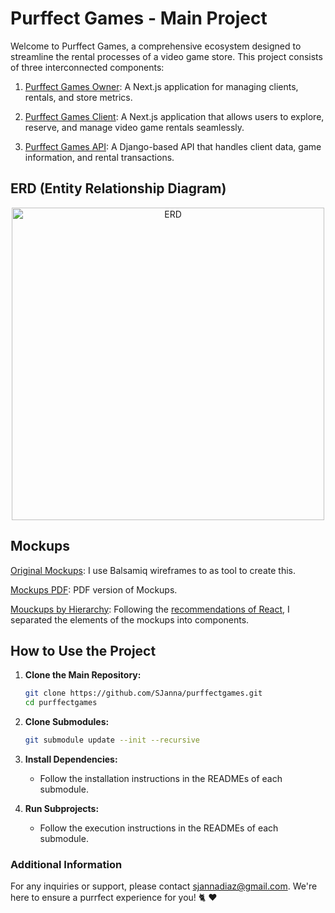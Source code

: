 # Purffect Games - Main Project

Welcome to Purffect Games, a comprehensive ecosystem designed to streamline the rental processes of a video game store. This project consists of three interconnected components:

1. [Purffect Games Owner](https://github.com/SJanna/purffectgames_owner): A Next.js application for managing clients, rentals, and store metrics.

2. [Purffect Games Client](https://github.com/Sjanna/purffectgames_client): A Next.js application that allows users to explore, reserve, and manage video game rentals seamlessly.

3. [Purffect Games API](https://github.com/Sjanna/purffectgames_api): A Django-based API that handles client data, game information, and rental transactions.

## ERD (Entity Relationship Diagram)

<p align="center"><img src="https://github.com/SJanna/purffectgames/assets/70728090/b8772413-508a-4a69-b5b0-becface34f6b" alt="ERD" width="500"/></p>

## Mockups
[Original Mockups](https://github.com/SJanna/purffectgames/blob/main/Mockups/PurffectGames.bmpr): I use Balsamiq wireframes to as tool to create this.

[Mockups PDF](https://github.com/SJanna/purffectgames/blob/main/Mockups/PurffectGamesMokups.pdf): PDF version of Mockups.

[Mouckups by Hierarchy](https://github.com/SJanna/purffectgames/blob/main/Mockups/MokupsComponentsbyHierarchy.pdf): Following the [recommendations of React](https://react.dev/learn/thinking-in-react), I separated the elements of the mockups into components. 

## How to Use the Project

1. **Clone the Main Repository:**
   ```bash
   git clone https://github.com/SJanna/purffectgames.git
   cd purffectgames
   ```

2. **Clone Submodules:**
   ```bash
   git submodule update --init --recursive
   ```

3. **Install Dependencies:**
   - Follow the installation instructions in the READMEs of each submodule.

4. **Run Subprojects:**
   - Follow the execution instructions in the READMEs of each submodule.

### Additional Information
For any inquiries or support, please contact [sjannadiaz@gmail.com](mailto:sjannadiaz@gmail.com). We're here to ensure a purrfect experience for you! :cat2: :heart:
